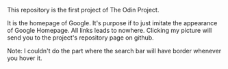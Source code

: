 This repository is the first project of The Odin Project.

It is the homepage of Google. It's purpose if to just imitate the appearance of Google Homepage. All links leads to nowhere. Clicking my picture will send you to the project's repository page on github.

Note:
I couldn't do the part where the search bar will have border whenever you hover it.
